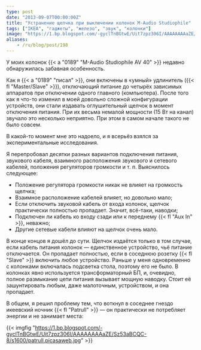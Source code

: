 ```yaml
---
type: post
date: "2013-09-07T00:00:00Z"
title: "Устранение щелчка при выключении колонок M-Audio Studiophile"
tags: ["IKEA", "гаджеты", "железо", "звук", "колонки"]
image: "https://1.bp.blogspot.com/-gyclTnBGtwE/Uit7zpz306I/AAAAAAAAaZE/Sz53aBCQC-8/s1600/patrull.picasaweb.jpg"
aliases:
    - /ru/blog/post/198
---
```


У моих колонок {{< a "0189" "M-Audio Studiophile AV 40" >}} недавно обнаружилась забавная особенность.

<!--more-->

Как я {{< a "0189" "писал" >}}, они включены в «умный» удлинитель ({{< fl "Master/Slave" >}}), отключающий питание до четырёх зависимых аппаратов при отключении одного главного (компьютера). После того как я что-то изменил в моей довольно сложной конфигурации устройств, они стали издавать оглушительный щелчок в момент отключения питания. При их весьма немалой мощности (15 Вт на канал) звучало это несколько неприятно. При этом в самом начале такого не было совсем.

В какой-то момент мне это надоело, и я всерьёз взялся за экспериментальные исследования.

Я перепробовал десятки разных вариантов подключения питания, звукового кабеля, взаимного расположения звукового и сетевого кабелей, положения регуляторов громкости и т. п. Выяснилось следующее:

* Положение регулятора громкости никак не влияет на громкость щелчка;
* Взаимное расположение кабелей влияет, но довольно мало;
* Если отключить звуковой кабель от входа колонок, щелчок практически полностью пропадает. Значит, всё-таки, наводки;
* Подключен ли кабель ко входу сзади или к переднему {{< fl "Aux In" >}}, неважно;
* Другие сетевые кабели влияют на щелчок очень мало.

В конце концов я дошёл до сути. Щелчок издаётся только в том случае, если кабель питания колонок — единственное устройство, чьё питание отключается. Он пропадает полностью, если в соседнюю розетку {{< fl "Slave" >}} включить любое устройство. Раньше у меня одновременно с колонками включалась подсветка стола, поэтому его не было. В колонках явно используется трансформаторный БП, и, очевидно, полное размыкание цепи питания вызывает мощную наводку. Стоит её зашунтировать любым, даже малоточным, устройством, и она пропадает.

В общем, я решил проблему тем, что воткнул в соседнее гнездо икеевский ночник {{< fl "Patrull" >}} — он практически не потребляет энергии и не занимает места:

{{< imgfig "https://1.bp.blogspot.com/-gyclTnBGtwE/Uit7zpz306I/AAAAAAAAaZE/Sz53aBCQC-8/s1600/patrull.picasaweb.jpg" >}}
